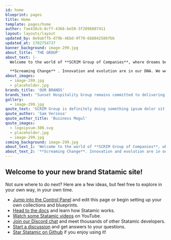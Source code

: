 ```yaml
---
id: home
blueprint: pages
title: Home
template: pages/home
author: fae438cb-8cff-4366-be50-3f2096887411
layout: layouts/layout
updated_by: 8e9abffb-d79b-46bd-9f70-6b8842586fbb
updated_at: 1702754737
banner_background: image-299.jpg
about_title: 'THE GROUP'
about_text: |-
  Welcome to the world of **SCRIM Group of Companies**, where dreams become reality, and every experience is truly extraordinary and we are up for more new concepts that screams change, sustainability and to improve quality of living.

  **Screaming Change** . Innovation and evolution are in our DNA. We welcome change with open arms, embracing new concepts, and ideas that keep us at the forefront of the entertainment landscape. Our adaptability ensures that we stay ahead of trends, continuously elevating our offerings to meet the evolving needs and desires of our audience.
about_images:
  - image-299.jpg
  - placeholder.jpg
brands_title: 'OUR BRANDS'
brands_text: "Sunset Hospitality Group remains committed to delivering unparalleled hospitality concepts, exceptional lifestyle experiences, unforgettable entertainment acts and culinary excellence. That's why we have tailored our offerings to cater to the needs of lifestyle enthusiasts through our four distinct divisions: Hotels & Resorts, Daylife, Dining, and Nightlife."
gallery:
  - image-299.jpg
qoute_text: 'SCRIM Group is definitely doing something ipsum dolor sit amet, consectetur adipiscing elit. Curabitur auctor ultrices enim a tincidunt. Vivamus sed dui ultrices, consectetur ipsum ut, sollicitudin orci. Nunc eu metus ac ligula porttitor dapibus at id tellus.'
qoute_author: 'Sam Verzosa'
qoute_author_title: 'Business Mogul'
qoute_images:
  - logoipsum-300.svg
  - placeholder.jpg
  - image-299.jpg
coming_background: image-299.jpg
about_text_1: 'Welcome to the world of **SCRIM Group of Companies**, where dreams become reality, and every experience is truly extraordinary and we are up for more new concepts that screams change, sustainability and to improve quality of living.'
about_text_2: '**Screaming Change**. Innovation and evolution are in our DNA. We welcome change with open arms, embracing new concepts, and ideas that keep us at the forefront of the entertainment landscape. Our adaptability ensures that we stay ahead of trends, continuously elevating our offerings to meet the evolving needs and desires of our audience.'
---
```

## Welcome to your new brand Statamic site!

Not sure where to do next? Here are a few ideas, but feel free to explore in your own way, in your own time.

- [Jump into the Control Panel](/cp) and edit this page or begin setting up your own collections and blueprints.
- [Head to the docs](https://statamic.dev) and learn how Statamic works.
- [Watch some Statamic videos](https://youtube.com/statamic) on YouTube.
- [Join our Discord chat](https://statamic.com/discord) and meet thousands of other Statamic developers.
- [Start a discussion](https://github.com/statamic/cms/discussions) and get answers to your questions.
- [Star Statamic on Github](https://github.com/statamic/cms) if you enjoy using it!